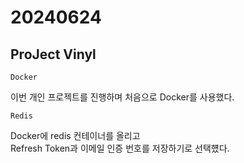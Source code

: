 # 20240624

## ProJect Vinyl

````
Docker
````

이번 개인 프로젝트를 진행하며 처음으로 Docker를 사용했다.

```angular2html
Redis
```

Docker에 redis 컨테이너를 올리고    
Refresh Token과 이메일 인증 번호를 저장하기로 선택헀다.